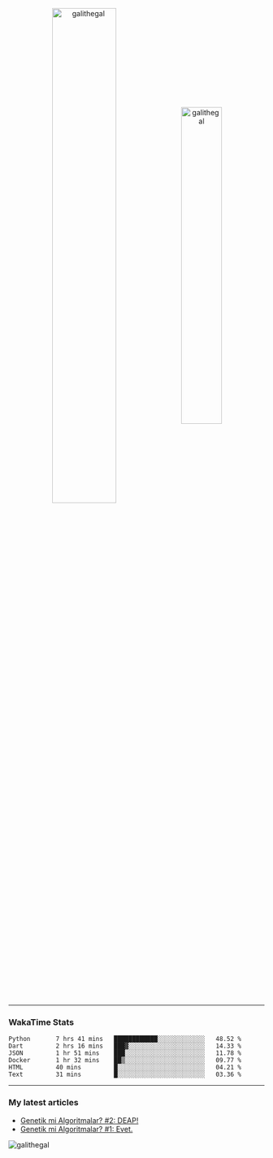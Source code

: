 <p align="center">
  <img align="center" width="50%" height="auto" src="https://github-readme-stats.vercel.app/api?username=galithegal&show_icons=true&count_private=true&theme=jolly&locale=en" alt="galithegal" />
  <img align="center" width="40%" height="auto" src="https://github-readme-stats.vercel.app/api/top-langs?username=galithegal&exclude_repo=NNCars&show_icons=true&theme=jolly&locale=en&layout=compact" alt="galithegal" />
</p>

<hr class="dashed" />
<p align="center">

<h3 align="left">WakaTime Stats</h3>
<!--START_SECTION:waka-->

```text
Python       7 hrs 41 mins   ████████████░░░░░░░░░░░░░   48.52 %
Dart         2 hrs 16 mins   ███▓░░░░░░░░░░░░░░░░░░░░░   14.33 %
JSON         1 hr 51 mins    ███░░░░░░░░░░░░░░░░░░░░░░   11.78 %
Docker       1 hr 32 mins    ██▒░░░░░░░░░░░░░░░░░░░░░░   09.77 %
HTML         40 mins         █░░░░░░░░░░░░░░░░░░░░░░░░   04.21 %
Text         31 mins         █░░░░░░░░░░░░░░░░░░░░░░░░   03.36 %
```

<!--END_SECTION:waka-->

</p>
<hr class="dashed" />

<h3 align="left">My latest articles</h3>

<!-- BLOG-POST-LIST:START -->
- [Genetik mi Algoritmalar?  #2: DEAP!](https://medium.com/rsparametrelerbutunu/genetik-mi-algoritmalar-2-deap-faaaaab756f7?source=rss-873ea545dd09------2)
- [Genetik mi Algoritmalar?  #1: Evet.](https://medium.com/rsparametrelerbutunu/genetik-mi-algoritmalar-1-evet-9fded872060b?source=rss-873ea545dd09------2)
<!-- BLOG-POST-LIST:END -->

<!-- View counter -->
<p align="left"> <img src="https://komarev.com/ghpvc/?username=galithegal&label=Views&color=010002&style=flat-square" alt="galithegal" /> </p>
